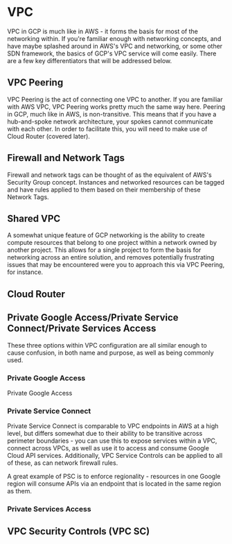 # VPC

VPC in GCP is much like in AWS - it forms the basis for most of the networking within. If you're familiar enough with networking concepts, and have maybe splashed around in AWS's VPC and networking, or some other SDN framework, the basics of GCP's VPC service will come easily. There are a few key differentiators that will be addressed below.

## VPC Peering
VPC Peering is the act of connecting one VPC to another. If you are familiar with AWS VPC, VPC Peering works pretty much the same way here. Peering in GCP, much like in AWS, is non-transitive. This means that if you have a hub-and-spoke network architecture, your spokes cannot communicate with each other. In order to facilitate this, you will need to make use of Cloud Router (covered later).
## Firewall and Network Tags
Firewall and network tags can be thought of as the equivalent of AWS's Security Group concept. Instances and networked resources can be tagged and have rules applied to them based on their membership of these Network Tags.
## Shared VPC
A somewhat unique feature of GCP networking is the ability to create compute resources that belong to one project within a network owned by another project. This allows for a single project to form the basis for networking across an entire solution, and removes potentially frustrating issues that may be encountered were you to approach this via VPC Peering, for instance.
## Cloud Router

## Private Google Access/Private Service Connect/Private Services Access
These three options within VPC configuration are all similar enough to cause confusion, in both name and purpose, as well as being commonly used. 
### Private Google Access
Private Google Access 

### Private Service Connect
Private Service Connect is comparable to VPC endpoints in AWS at a high level, but differs somewhat due to their ability to be transitive across perimeter boundaries - you can use this to expose services within a VPC, connect across VPCs, as well as use it to access and consume Google Cloud API services. Additionally, VPC Service Controls can be applied to all of these, as can network firewall rules.

A great example of PSC is to enforce regionality - resources in one Google region will consume APIs via an endpoint that is located in the same region as them.
### Private Services Access

## VPC Security Controls (VPC SC)

